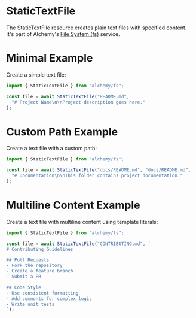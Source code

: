 # StaticTextFile

The StaticTextFile resource creates plain text files with specified content. It's part of Alchemy's [File System (fs)](https://docs.alchemy.sh/fs) service.

# Minimal Example

Create a simple text file:

```ts
import { StaticTextFile } from "alchemy/fs";

const file = await StaticTextFile("README.md", 
  "# Project Name\n\nProject description goes here."
);
```

# Custom Path Example

Create a text file with a custom path:

```ts
import { StaticTextFile } from "alchemy/fs";

const file = await StaticTextFile("docs/README.md", "docs/README.md",
  "# Documentation\n\nThis folder contains project documentation."
);
```

# Multiline Content Example 

Create a text file with multiline content using template literals:

```ts
import { StaticTextFile } from "alchemy/fs";

const file = await StaticTextFile("CONTRIBUTING.md", `
# Contributing Guidelines

## Pull Requests
- Fork the repository
- Create a feature branch
- Submit a PR

## Code Style
- Use consistent formatting
- Add comments for complex logic
- Write unit tests
`);
```
